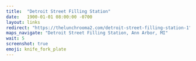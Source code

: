 ```yaml
---
title:  "Detroit Street Filling Station"
date:   1900-01-01 08:00:00 -0700
layout: links
redirect: "https://thelunchrooma2.com/detroit-street-filling-station-1"
maps_navigate: "Detroit Street Filling Station, Ann Arbor, MI"
wait: 5
screenshot: true
emoji: knife_fork_plate
---
```


